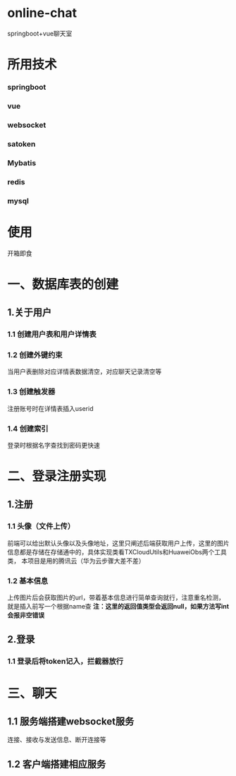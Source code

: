 # online-chat
springboot+vue聊天室
# 所用技术
### springboot
### vue
### websocket
### satoken
### Mybatis
### redis
### mysql

# 使用
开箱即食

# 一、数据库表的创建
## 1.关于用户
### 1.1 创建用户表和用户详情表

### 1.2 创建外键约束
当用户表删除对应详情表数据清空，对应聊天记录清空等

### 1.3 创建触发器
注册账号时在详情表插入userid

### 1.4 创建索引
登录时根据名字查找到密码更快速

# 二、登录注册实现

## 1.注册
### 1.1 头像（文件上传）
前端可以给出默认头像以及头像地址，这里只阐述后端获取用户上传，这里的图片信息都是存储在存储通中的，具体实现类看TXCloudUtils和HuaweiObs两个工具类，
本项目是用的腾讯云（华为云步骤大差不差）
### 1.2 基本信息
上传图片后会获取图片的url，带着基本信息进行简单查询就行，注意重名检测，就是插入前写一个根据name查
**注：这里的返回值类型会返回null，如果方法写int会报非空错误**

## 2.登录
### 1.1 登录后将token记入，拦截器放行

# 三、聊天
## 1.1 服务端搭建websocket服务
连接、接收与发送信息、断开连接等
## 1.2 客户端搭建相应服务



